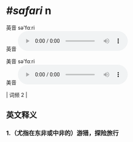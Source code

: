 # ***\#safari*** n
英音 sə'fɑːri  
英音
<audio src="./media/Safari1.aac" controls="controls"></audio>

美音 sə'fɑːri  
美音
<audio src="./media/Safari2.aac" controls="controls"></audio>



| 词频 2 |  

英文释义
---
### 1.**（尤指在东非或中非的）游猎，探险旅行**  


